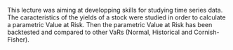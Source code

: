 This lecture was aiming at developping skills for studying time series data. 
The caracteristics of the yields of a stock were studied in order to calculate a parametric Value at Risk. 
Then the parametric Value at Risk has been backtested and compared to other VaRs (Normal, Historical and Cornish-Fisher).
